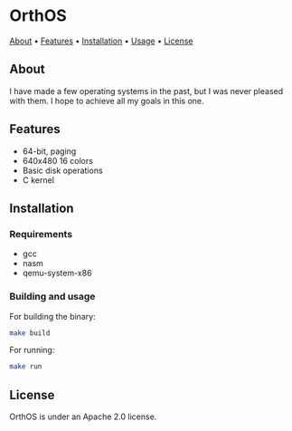 # OrthOS

[About](#about) • [Features](#features) • [Installation](#installation) • [Usage](#building-and-usage) • [License](#license)

## About

I have made a few operating systems in the past, but I was never pleased with them. I hope to achieve all my goals in this one.

## Features

- 64-bit, paging
- 640x480 16 colors
- Basic disk operations
- C kernel

## Installation

### Requirements

- gcc
- nasm
- qemu-system-x86

### Building and usage

For building the binary:

``` bash
make build
```

For running:

``` bash
make run
```

## License

OrthOS is under an Apache 2.0 license.
